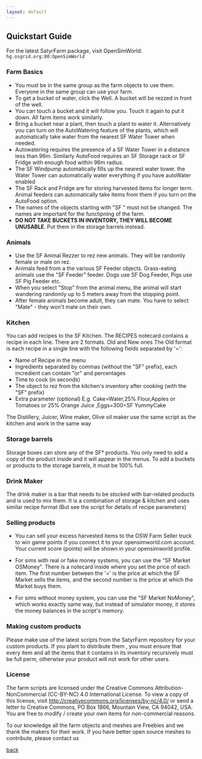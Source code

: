 ```yaml
---
layout: default
---
```


## Quickstart Guide

For the latest  SatyrFarm package, visit OpenSimWorld:  `hg.osgrid.org:80:OpenSimWorld`

### Farm Basics

- You  must be in the same group as the farm objects to use them. Everyone in the same group can use your farm.
- To get a bucket of water, click the Well. A bucket will be rezzed in front of the well.
- You can touch a bucket and it will follow you. Touch it again to put it down. All farm items work similarly.
- Bring a bucket near a plant, then touch a plant to water it. Alternatively you can turn on the AutoWatering feature of the plants, which will automatically take water from the nearest SF Water Tower when needed.
- Autowatering requires the presence of a SF Water Tower in a distance less than 96m.  Similarly AutoFood requires an SF Storage rack or SF Fridge with enough food within 96m radius. 
- The SF Windpump automatically fills up the nearest water tower. the Water Tower can automatically water everything if you have autoWater enabled
- The SF Rack and Fridge are for storing harvested items for longer term. Animal feeders can automatically take items from them if you turn on the  AutoFood option.
- The names of the objects starting with "SF " must not be changed. The names are important for the functipning of the farm.
- **DO  NOT TAKE BUCKETS IN INVENTORY, THEY WILL BECOME UNUSABLE**. Put them in the storage barrels instead.

### Animals

- Use the SF Animal Rezzer to rez new animals. They will be randomly female or male  on rez. 
- Animals feed from a the various SF Feeder objects. Grass-eating animals use the "SF Feeder" feeder. Dogs use SF Dog Feeder, Pigs use SF Pig Feeder etc.
- When you select "Stop" from the animal menu, the animal will start wandering randomly up to 5 meters away from the stopping point. 
- After female animals become adult, they can mate. You have to select "Mate" - they won't mate on their own. 


### Kitchen

You can add recipes to the SF Kitchen. The RECIPES notecard contains a recipe in each line. There are 2 formats. Old and New ones
The Old format is each recipe in a single line with the following  fields separated by '=': 
- Name of Recipe in the menu
- Ingredients separated by commas (without the "SF" prefix), each incredient can contain "or" and percentages
- Time to cook (in seconds)
- The object to rez from the kitchen's inventory after cooking (with the "SF" prefix)
- Extra parameter (optional)
E.g.
Cake=Water,25% Flour,Apples or Tomatoes or 25% Orange Juice ,Eggs=300=SF YummyCake

The Distillery, Juicer, Wine maker, Olive oil maker use the same script as the kitchen and work in  the same way

### Storage barrels

Storage boxes can store any of the SF* products. You only need to add a copy of the product inside and it will appear in the menus. To add a  buckets or  products to the storage barrels, it  must be 100% full. 


### Drink Maker

The drink maker is a bar that needs to be stocked with bar-related products and is used to mix them. It is a combination of storage & kitchen and uses similar recipe format (But see the script for details of recipe parameters)


### Selling products
- You can sell your excess harvested items to the OSW Farm Seller truck to win game points if you connect it to your opensimworld.com account. Your current score (points) will be shown in your opensimworld profile. 

- For sims with  real or fake money systems, you can use the "SF Market OSMoney". There is a notecard inside where you set the price of each item. The first number between the '=' is  the price at which the SF Market sells the items, and the second number is the price at which the Market buys them. 

- For sims without money system, you can use the "SF Market NoMoney", which works exactly same way, but instead of simulator money, it  stores the money balances in the script's memory.


### Making  custom products

Please make use of the latest scripts from the SatyrFarm repository for your custom products. If you plant to distribute them , you must ensure that every item and all the items that it contains in its inventory recursively must be full perm, otherwise your product will not work for other users. 


### License
The farm scripts are licensed under the Creative Commons Attribution-NonCommercial (CC-BY-NC) 4.0 International License. To view a copy of this license, visit http://creativecommons.org/licenses/by-nc/4.0/ or send a letter to Creative Commons, PO Box 1866, Mountain View, CA 94042, USA. You are free to modify / create your own items for non-commercial reasons.

To our knowledge all the farm objects and meshes are Freebies and we thank the makers for their work. If you have better open source meshes to contribute, please contact us



[back](./)
